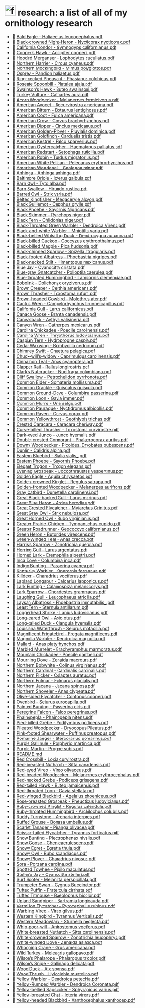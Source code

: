 # <img alt="future" src="https://ravibandaru-lab.github.io/drive/birds_research.png" height="34"> research: a list of all of my ornithology research
   - 📄 [ Bald Eagle \- Haliaeetus leucocephalus.pdf](%20Bald%20Eagle%20-%20Haliaeetus%20leucocephalus.pdf)
   - 📄 [ Black\-crowned Night\-Heron \- Nycticorax nycticorax.pdf](%20Black-crowned%20Night-Heron%20-%20Nycticorax%20nycticorax.pdf)
   - 📄 [ California Condor \- Gymnogyps californianus.pdf](%20California%20Condor%20-%20Gymnogyps%20californianus.pdf)
   - 📄 [ Cooper’s Hawk \- Accipiter cooperii.pdf](%20Cooper%E2%80%99s%20Hawk%20-%20Accipiter%20cooperii.pdf)
   - 📄 [ Hooded Merganser \- Lophodytes cucullatus.pdf](%20Hooded%20Merganser%20-%20Lophodytes%20cucullatus.pdf)
   - 📄 [ Northern Harrier \- Circus cyaneus.pdf](%20Northern%20Harrier%20-%20Circus%20cyaneus.pdf)
   - 📄 [ Northern Mockingbird \- Mimus polyglottos.pdf](%20Northern%20Mockingbird%20-%20Mimus#%20polyglottos.pdf)
   - 📄 [ Osprey \- Pandion haliaetus.pdf](%20Osprey%20-%20Pandion%20haliaetus.pdf)
   - 📄 [ Ring\-necked Pheasant \- Phasianus colchicus.pdf](%20Ring-necked%20Pheasant%20-%20Phasianus%20colchicus.pdf)
   - 📄 [ Roseate Spoonbill \- Platalea ajaja.pdf](%20Roseate%20Spoonbill%20-%20Platalea%20ajaja.pdf)
   - 📄 [ Swainson’s Hawk \- Buteo swainsoni.pdf](%20Swainson%E2%80%99s%20Hawk%20-%20Buteo%20swainsoni.pdf)
   - 📄 [ Turkey Vulture \- Cathartes aura.pdf](%20Turkey%20Vulture%20-%20Cathartes%20aura.pdf)
   - 📄 [Acorn Woodpecker \- Melanerpes formicivorus.pdf](Acorn%20Woodpecker%20-%20Melanerpes%20formicivorus.pdf)
   - 📄 [American Avocet \- Recurvirostra americana.pdf](American%20Avocet%20-%20Recurvirostra%20americana.pdf)
   - 📄 [American Bittern \- Botaurus lentiginosus.pdf](American%20Bittern%20-%20Botaurus%20lentiginosus.pdf)
   - 📄 [American Coot \- Fulica americana.pdf](American%20Coot%20-%20Fulica%20americana.pdf)
   - 📄 [American Crow \- Corvus brachyrhynchos.pdf](American%20Crow%20-%20Corvus%20brachyrhynchos.pdf)
   - 📄 [American Dipper \- Cinclus mexicanus.pdf](American%20Dipper%20-%20Cinclus%20mexicanus.pdf)
   - 📄 [American Golden\-Plover \- Pluvialis dominica.pdf](American%20Golden-Plover%20-%20Pluvialis%20dominica.pdf)
   - 📄 [American Goldfinch \- Carduelis tristis.pdf](American%20Goldfinch%20-%20Carduelis%20tristis.pdf)
   - 📄 [American Kestrel \- Falco sparverius.pdf](American%20Kestrel%20-%20Falco%20sparverius.pdf)
   - 📄 [American Oystercatcher \- Haematopus palliatus.pdf](American%20Oystercatcher%20-%20Haematopus%20palliatus.pdf)
   - 📄 [American Redstart \- Setophaga ruticilla.pdf](American%20Redstart%20-%20Setophaga%20ruticilla.pdf)
   - 📄 [American Robin \- Turdus migratorius.pdf](American%20Robin%20-%20Turdus%20migratorius.pdf)
   - 📄 [American White Pelican \- Pelecanus erythrorhynchos.pdf](American%20White%20Pelican%20-%20Pelecanus%20erythrorhynchos.pdf)
   - 📄 [American Woodcock \- Scolopax minor.pdf](American%20Woodcock%20-%20Scolopax%20minor.pdf)
   - 📄 [Anhinga \- Anhinga anhinga.pdf](Anhinga%20-%20Anhinga%20anhinga.pdf)
   - 📄 [Baltimore Oriole \- Icterus galbula.pdf](Baltimore%20Oriole%20-%20Icterus%20galbula.pdf)
   - 📄 [Barn Owl \- Tyto alba.pdf](Barn%20Owl%20-%20Tyto%20alba.pdf)
   - 📄 [Barn Swallow \- Hirundo rustica.pdf](Barn%20Swallow%20-%20Hirundo%20rustica.pdf)
   - 📄 [Barred Owl \- Strix varia.pdf](Barred%20Owl%20-%20Strix%20varia.pdf)
   - 📄 [Belted Kingfisher \- Megaceryle alcyon.pdf](Belted%20Kingfisher%20-%20Megaceryle%20alcyon.pdf)
   - 📄 [Black Guillemot \- Cepphus grylle.pdf](Black%20Guillemot%20-%20Cepphus%20grylle.pdf)
   - 📄 [Black Phoebe \- Sayornis Nigricans.pdf](Black%20Phoebe%20-%20Sayornis%20Nigricans.pdf)
   - 📄 [Black Skimmer \- Rynchops niger.pdf](Black%20Skimmer%20-%20Rynchops%20niger.pdf)
   - 📄 [Black Tern \- Chlidonias niger.pdf](Black%20Tern%20-%20Chlidonias%20niger.pdf)
   - 📄 [Black\-Throated Green Warbler \- Dendroica Virens.pdf](Black-Throated%20Green%20Warbler%20-%20Dendroica%20Virens.pdf)
   - 📄 [Black\-and\-white Warbler \- Mniotilta varia.pdf](Black-and-white%20Warbler%20-%20Mniotilta%20varia.pdf)
   - 📄 [Black\-bellied Whistling Duck \- Dendrocygna autumna.pdf](Black-bellied%20Whistling%20Duck%20-%20Dendrocygna%20autumna.pdf)
   - 📄 [Black\-billed Cuckoo \- Coccyzus erythropthalmus.pdf](Black-billed%20Cuckoo%20-%20Coccyzus%20erythropthalmus.pdf)
   - 📄 [Black\-billed Magpie \- Pica hudsonia.pdf](Black-billed%20Magpie%20-%20Pica%20hudsonia.pdf)
   - 📄 [Black\-chinned Sparrow \- Spizella atrogularis.pdf](Black-chinned%20Sparrow%20-%20Spizella%20atrogularis.pdf)
   - 📄 [Black\-footed Albatross \- Phoebastria nigripes.pdf](Black-footed%20Albatross%20-%20Phoebastria%20nigripes.pdf)
   - 📄 [Black\-necked Stilt \- Himantopus mexicanus.pdf](Black-necked%20Stilt%20-%20Himantopus%20mexicanus.pdf)
   - 📄 [Blue Jay \- Cyanocitta cristata.pdf](Blue%20Jay%20-%20Cyanocitta%20cristata.pdf)
   - 📄 [Blue\-gray Gnatcatcher \- Polioptila caerulea.pdf](Blue-gray%20Gnatcatcher%20-%20Polioptila%20caerulea.pdf)
   - 📄 [Blue\-throated Hummingbird \- Lampornis clemenciae.pdf](Blue-throated%20Hummingbird%20-%20Lampornis%20clemenciae.pdf)
   - 📄 [Bobolink \- Dolichonyx oryzivorus.pdf](Bobolink%20-%20Dolichonyx%20oryzivorus.pdf)
   - 📄 [Brown Creeper \- Certhia americana.pdf](Brown%20Creeper%20-%20Certhia%20americana.pdf)
   - 📄 [Brown Thrasher \- Toxostoma rufum.pdf](Brown%20Thrasher%20-%20Toxostoma%20rufum.pdf)
   - 📄 [Brown\-headed Cowbird \- Molothrus ater.pdf](Brown-headed%20Cowbird%20-%20Molothrus%20ater.pdf)
   - 📄 [Cactus Wren \- Campylorhynchus brunneicapillus.pdf](Cactus%20Wren%20-%20Campylorhynchus%20brunneicapillus.pdf)
   - 📄 [California Gull \- Larus californicus.pdf](California%20Gull%20-%20Larus%20californicus.pdf)
   - 📄 [Canada Goose \- Branta canadensis.pdf](Canada%20Goose%20-%20Branta%20canadensis.pdf)
   - 📄 [Canvasback \- Aythya valisineria.pdf](Canvasback%20-%20Aythya%20valisineria.pdf)
   - 📄 [Canyon Wren \- Catherpes mexicanus.pdf](Canyon%20Wren%20-%20Catherpes%20mexicanus.pdf)
   - 📄 [Carolina Chickadee \- Poecile carolinensis.pdf](Carolina%20Chickadee%20-%20Poecile%20carolinensis.pdf)
   - 📄 [Carolina Wren \- Thryothorus ludovicianus.pdf](Carolina%20Wren%20-%20Thryothorus%20ludovicianus.pdf)
   - 📄 [Caspian Tern \- Hydroprogne caspia.pdf](Caspian%20Tern%20-%20Hydroprogne%20caspia.pdf)
   - 📄 [Cedar Waxwing \- Bombycilla cedrorum.pdf](Cedar%20Waxwing%20-%20Bombycilla%20cedrorum.pdf)
   - 📄 [Chimney Swift \- Chaetura pelagica.pdf](Chimney%20Swift%20-%20Chaetura%20pelagica.pdf)
   - 📄 [Chuck\-will’s\-widow \- Caprimulgus carolinensis.pdf](Chuck-will%E2%80%99s-widow%20-%20Caprimulgus%20carolinensis.pdf)
   - 📄 [Cinnamon Teal \- Anas cyanoptera.pdf](Cinnamon%20Teal%20-%20Anas%20cyanoptera.pdf)
   - 📄 [Clapper Rail \- Rallus longirostris.pdf](Clapper%20Rail%20-%20Rallus%20longirostris.pdf)
   - 📄 [Clark’s Nutcracker \- Nucifraga columbiana.pdf](Clark%E2%80%99s%20Nutcracker%20-%20Nucifraga%20columbiana.pdf)
   - 📄 [Cliff Swallow \- Petrochelidon pyrrhonota.pdf](Cliff%20Swallow%20-%20Petrochelidon%20pyrrhonota.pdf)
   - 📄 [Common Eider \- Somateria mollissima.pdf](Common%20Eider%20-%20Somateria%20mollissima.pdf)
   - 📄 [Common Grackle \- Quiscalus quiscula.pdf](Common%20Grackle%20-%20Quiscalus%20quiscula.pdf)
   - 📄 [Common Ground\-Dove \- Columbina passerina.pdf](Common%20Ground-Dove%20-%20Columbina%20passerina.pdf)
   - 📄 [Common Loon \- Gavia immer.pdf](Common%20Loon%20-%20Gavia%20immer.pdf)
   - 📄 [Common Murre \- Uria aalge.pdf](Common%20Murre%20-%20Uria%20aalge.pdf)
   - 📄 [Common Pauraque \- Nyctidromus albicollis.pdf](Common%20Pauraque%20-%20Nyctidromus%20albicollis.pdf)
   - 📄 [Common Raven \- Corvus corax.pdf](Common%20Raven%20-%20Corvus%20corax.pdf)
   - 📄 [Common Yellowthroat \- Geothlypis trichas.pdf](Common%20Yellowthroat%20-%20Geothlypis%20trichas.pdf)
   - 📄 [Crested Caracara \- Caracara cheriway.pdf](Crested%20Caracara%20-%20Caracara%20cheriway.pdf)
   - 📄 [Curve\-billed Thrasher \- Toxostoma curvirostre.pdf](Curve-billed%20Thrasher%20-%20Toxostoma%20curvirostre.pdf)
   - 📄 [Dark\-eyed Junco \- Junco hyemalis.pdf](Dark-eyed%20Junco%20-%20Junco%20hyemalis.pdf)
   - 📄 [Double\-crested Cormorant \- Phalacrocorax auritus.pdf](Double-crested%20Cormorant%20-%20Phalacrocorax%20auritus.pdf)
   - 📄 [Downy Woodpecker \- Picoides\_Dryobates pubescens.pdf](Downy%20Woodpecker%20-%20Picoides_Dryobates%20pubescens.pdf)
   - 📄 [Dunlin \- Calidris alpina.pdf](Dunlin%20-%20Calidris%20alpina.pdf)
   - 📄 [Eastern Bluebird \- Sialia sialis\_.pdf](Eastern%20Bluebird%20-%20Sialia%20sialis_.pdf)
   - 📄 [Eastern Phoebe \- Sayornis Phoebe.pdf](Eastern%20Phoebe%20-%20Sayornis%20Phoebe.pdf)
   - 📄 [Elegant Trogon \- Trogon elegans.pdf](Elegant%20Trogon%20-%20Trogon%20elegans.pdf)
   - 📄 [Evening Grosbeak \- Coccothraustes vespertinus.pdf](Evening%20Grosbeak%20-%20Coccothraustes%20vespertinus.pdf)
   - 📄 [Golden Eagle \- Aquila chrysaetos.pdf](Golden%20Eagle%20-%20Aquila%20chrysaetos.pdf)
   - 📄 [Golden\-crowned Kinglet \- Regulus satrapa.pdf](Golden-crowned%20Kinglet%20-%20Regulus%20satrapa.pdf)
   - 📄 [Golden\-fronted Woodpecker \- Melanerpes aurifrons.pdf](Golden-fronted%20Woodpecker%20-%20Melanerpes%20aurifrons.pdf)
   - 📄 [Gray Catbird \- Dumetella carolinensi.pdf](Gray%20Catbird%20-%20Dumetella%20carolinensi.pdf)
   - 📄 [Great Black\-backed Gull \- Larus marinus.pdf](Great%20Black-backed%20Gull%20-%20Larus%20marinus.pdf)
   - 📄 [Great Blue Heron \- Ardea herodias.pdf](Great%20Blue%20Heron%20-%20Ardea%20herodias.pdf)
   - 📄 [Great Crested Flycatcher \- Myiarchus Crinitus.pdf](Great%20Crested%20Flycatcher%20-%20Myiarchus%20Crinitus.pdf)
   - 📄 [Great Gray Owl \- Strix nebulosa.pdf](Great%20Gray%20Owl%20-%20Strix%20nebulosa.pdf)
   - 📄 [Great Horned Owl \- Bubo virginianus.pdf](Great%20Horned%20Owl%20-%20Bubo%20virginianus.pdf)
   - 📄 [Greater Prairie\-Chicken \- Tympanuchus cupido.pdf](Greater%20Prairie-Chicken%20-%20Tympanuchus%20cupido.pdf)
   - 📄 [Greater Roadrunner \- Geococcyx californianus.pdf](Greater%20Roadrunner%20-%20Geococcyx%20californianus.pdf)
   - 📄 [Green Heron \- Butorides virescens.pdf](Green%20Heron%20-%20Butorides%20virescens.pdf)
   - 📄 [Green\-Winged Teal \- Anas crecca.pdf](Green-Winged%20Teal%20-%20Anas%20crecca.pdf)
   - 📄 [Harris’s Sparrow \- Zonotrichia querula.pdf](Harris%E2%80%99s%20Sparrow%20-%20Zonotrichia%20querula.pdf)
   - 📄 [Herring Gull \- Larus argentatus.pdf](Herring%20Gull%20-%20Larus%20argentatus.pdf)
   - 📄 [Horned Lark \- Eremophila alpestris.pdf](Horned%20Lark%20-%20Eremophila%20alpestris.pdf)
   - 📄 [Inca Dove \- Columbina inca.pdf](Inca%20Dove%20-%20Columbina%20inca.pdf)
   - 📄 [Indigo Bunting \- Passerina cyanea.pdf](Indigo%20Bunting%20-%20Passerina%20cyanea.pdf)
   - 📄 [Kentucky Warbler \- Oporornis formosus.pdf](Kentucky%20Warbler%20-%20Oporornis%20formosus.pdf)
   - 📄 [Killdeer \- Charadrius vociferus.pdf](Killdeer%20-%20Charadrius%20vociferus.pdf)
   - 📄 [Lapland Longspur \- Calcarius lapponicus.pdf](Lapland%20Longspur%20-%20Calcarius%20lapponicus.pdf)
   - 📄 [Lark Bunting \- Calamospiza melanocorys.pdf](Lark%20Bunting%20-%20Calamospiza%20melanocorys.pdf)
   - 📄 [Lark Sparrow \- Chondestes grammacus.pdf](Lark%20Sparrow%20-%20Chondestes%20grammacus.pdf)
   - 📄 [Laughing Gull \- Leucophaeus atricilla.pdf](Laughing%20Gull%20-%20Leucophaeus%20atricilla.pdf)
   - 📄 [Laysan Albatross \- Phoebastria immutabilis\_.pdf](Laysan%20Albatross%20-%20Phoebastria%20immutabilis_.pdf)
   - 📄 [Least Tern \- Sternula antillarum.pdf](Least%20Tern%20-%20Sternula%20antillarum.pdf)
   - 📄 [Loggerhead Shrike \- Lanius ludovicianus.pdf](Loggerhead%20Shrike%20-%20Lanius%20ludovicianus.pdf)
   - 📄 [Long\-eared Owl \- Asio otus.pdf](Long-eared%20Owl%20-%20Asio%20otus.pdf)
   - 📄 [Long\-tailed Duck \- Clangula hyemalis.pdf](Long-tailed%20Duck%20-%20Clangula%20hyemalis.pdf)
   - 📄 [Louisiana Waterthrush \- Seiurus motacilla.pdf](Louisiana%20Waterthrush%20-%20Seiurus%20motacilla.pdf)
   - 📄 [Magnificent Frigatebird \- Fregata magnificens.pdf](Magnificent%20Frigatebird%20-%20Fregata%20magnificens.pdf)
   - 📄 [Magnolia Warbler \- Dendroica magnolia.pdf](Magnolia%20Warbler%20-%20Dendroica%20magnolia.pdf)
   - 📄 [Mallard \- Anas platyrhynchos.pdf](Mallard%20-%20Anas%20platyrhynchos.pdf)
   - 📄 [Marbled Murrelet \- Brachyramphus marmoratus.pdf](Marbled%20Murrelet%20-%20Brachyramphus%20marmoratus.pdf)
   - 📄 [Mountain Chickadee \- Poecile gambeli.pdf](Mountain%20Chickadee%20-%20Poecile%20gambeli.pdf)
   - 📄 [Mourning Dove \- Zenaida macroura.pdf](Mourning%20Dove%20-%20Zenaida%20macroura.pdf)
   - 📄 [Northern Bobwhite \- Colinus virginianus.pdf](Northern%20Bobwhite%20-%20Colinus%20virginianus.pdf)
   - 📄 [Northern Cardinal \- Cardinalis cardinalis.pdf](Northern%20Cardinal%20-%20Cardinalis%20cardinalis.pdf)
   - 📄 [Northern Flicker \- Colaptes auratus.pdf](Northern%20Flicker%20-%20Colaptes%20auratus.pdf)
   - 📄 [Northern Fulmar \- Fulmarus glacialis.pdf](Northern%20Fulmar%20-%20Fulmarus%20glacialis.pdf)
   - 📄 [Northern Jacana \- Jacana spinosa.pdf](Northern%20Jacana%20-%20Jacana%20spinosa.pdf)
   - 📄 [Northern Shoveler \- Anas clypeata.pdf](Northern%20Shoveler%20-%20Anas%20clypeata.pdf)
   - 📄 [Olive\-sided Flycatcher \- Contopus cooperi.pdf](Olive-sided%20Flycatcher%20-%20Contopus%20cooperi.pdf)
   - 📄 [Ovenbird \- Seiurus aurocapilla.pdf](Ovenbird%20-%20Seiurus%20aurocapilla.pdf)
   - 📄 [Painted Bunting \- Passerina ciris.pdf](Painted%20Bunting%20-%20Passerina%20ciris.pdf)
   - 📄 [Peregrine Falcon \- Falco peregrinus.pdf](Peregrine%20Falcon%20-%20Falco%20peregrinus.pdf)
   - 📄 [Phainopepla \- Phainopepla nitens.pdf](Phainopepla%20-%20Phainopepla%20nitens.pdf)
   - 📄 [Pied\-billed Grebe \- Podilymbus podiceps.pdf](Pied-billed%20Grebe%20-%20Podilymbus%20podiceps.pdf)
   - 📄 [Pileated Woodpecker \- Dryocopus Pileatus.pdf](Pileated%20Woodpecker%20-%20Dryocopus%20Pileatus.pdf)
   - 📄 [Pink\-footed Shearwater \- Puffinus creatopus.pdf](Pink-footed%20Shearwater%20-%20Puffinus%20creatopus.pdf)
   - 📄 [Pomarine Jaeger \- Stercorarius pomarinus.pdf](Pomarine%20Jaeger%20-%20Stercorarius%20pomarinus.pdf)
   - 📄 [Purple Gallinule \- Porphyrio martinica.pdf](Purple%20Gallinule%20-%20Porphyrio%20martinica.pdf)
   - 📄 [Purple Martin \- Progne subis.pdf](Purple%20Martin%20-%20Progne%20subis.pdf)
   - 📄 [README.md](README.md)
   - 📄 [Red Crossbill \- Loxia curvirostra.pdf](Red%20Crossbill%20-%20Loxia%20curvirostra.pdf)
   - 📄 [Red\-breasted Nuthatch \- Sitta canadensis.pdf](Red-breasted%20Nuthatch%20-%20Sitta%20canadensis.pdf)
   - 📄 [Red\-eyed Vireo \- Vireo olivaceus.pdf](Red-eyed%20Vireo%20-%20Vireo%20olivaceus.pdf)
   - 📄 [Red\-headed Woodpecker \- Melanerpes erythrocephalus.pdf](Red-headed%20Woodpecker%20-%20Melanerpes%20erythrocephalus.pdf)
   - 📄 [Red\-necked Grebe \- Podiceps grisegena.pdf](Red-necked%20Grebe%20-%20Podiceps%20grisegena.pdf)
   - 📄 [Red\-tailed Hawk \- Buteo jamaicensis.pdf](Red-tailed%20Hawk%20-%20Buteo%20jamaicensis.pdf)
   - 📄 [Red\-throated Loon \- Gavia stellata.pdf](Red-throated%20Loon%20-%20Gavia%20stellata.pdf)
   - 📄 [Red\-winged Blackbird \- Agelaius phoeniceus.pdf](Red-winged%20Blackbird%20-%20Agelaius%20phoeniceus.pdf)
   - 📄 [Rose\-breasted Grosbeak \- Pheucticus ludovicianus.pdf](Rose-breasted%20Grosbeak%20-%20Pheucticus%20ludovicianus.pdf)
   - 📄 [Ruby\-crowned Kinglet \- Regulus calendula.pdf](Ruby-crowned%20Kinglet%20-%20Regulus%20calendula.pdf)
   - 📄 [Ruby\-throated Hummingbird \- Archilochus colubris.pdf](Ruby-throated%20Hummingbird%20-%20Archilochus%20colubris.pdf)
   - 📄 [Ruddy Turnstone \- Arenaria interpres.pdf](Ruddy%20Turnstone%20-%20Arenaria%20interpres.pdf)
   - 📄 [Ruffed Grouse \- Bonasa umbellus.pdf](Ruffed%20Grouse%20-%20Bonasa%20umbellus.pdf)
   - 📄 [Scarlet Tanager \- Piranga olivacea.pdf](Scarlet%20Tanager%20-%20Piranga%20olivacea.pdf)
   - 📄 [Scissor\-tailed Flycatcher \- Tyrannus forficatus.pdf](Scissor-tailed%20Flycatcher%20-%20Tyrannus%20forficatus.pdf)
   - 📄 [Snow Bunting \- Plectrophenax nivalis.pdf](Snow%20Bunting%20-%20Plectrophenax%20nivalis.pdf)
   - 📄 [Snow Goose \- Chen caerulescens.pdf](Snow%20Goose%20-%20Chen%20caerulescens.pdf)
   - 📄 [Snowy Egret \- Egretta thula.pdf](Snowy%20Egret%20-%20Egretta%20thula.pdf)
   - 📄 [Snowy Owl \- Bubo scandiacus.pdf](Snowy%20Owl%20-%20Bubo%20scandiacus.pdf)
   - 📄 [Snowy Plover \- Charadrius nivosus.pdf](Snowy%20Plover%20-%20Charadrius%20nivosus.pdf)
   - 📄 [Sora \- Porzana carolina.pdf](Sora%20-%20Porzana%20carolina.pdf)
   - 📄 [Spotted Towhee \- Pipilo maculatus.pdf](Spotted%20Towhee%20-%20Pipilo%20maculatus.pdf)
   - 📄 [Steller’s Jay \- Cyanocitta stelleri.pdf](Steller%E2%80%99s%20Jay%20-%20Cyanocitta%20stelleri.pdf)
   - 📄 [Surf Scoter \- Melanitta perspicillata.pdf](Surf%20Scoter%20-%20Melanitta%20perspicillata.pdf)
   - 📄 [Trumpeter Swan \- Cygnus Buccinator.pdf](Trumpeter%20Swan%20-%20Cygnus%20Buccinator.pdf)
   - 📄 [Tufted Puffin \- Fratercula cirrhata.pdf](Tufted%20Puffin%20-%20Fratercula%20cirrhata.pdf)
   - 📄 [Tufted Titmouse \- Baeolophus bicolor.pdf](Tufted%20Titmouse%20-%20Baeolophus%20bicolor.pdf)
   - 📄 [Upland Sandpiper \- Bartramia longicauda.pdf](Upland%20Sandpiper%20-%20Bartramia%20longicauda.pdf)
   - 📄 [Vermilion Flycatcher \- Pyrocephalus rubinus.pdf](Vermilion%20Flycatcher%20-%20Pyrocephalus%20rubinus.pdf)
   - 📄 [Warbling Vireo \- Vireo gilvus.pdf](Warbling%20Vireo%20-%20Vireo%20gilvus.pdf)
   - 📄 [Western Kingbird \- Tyrannus Verticalis.pdf](Western%20Kingbird%20-%20Tyrannus%20Verticalis.pdf)
   - 📄 [Western Meadowlark \- Sturnella neglecta.pdf](Western%20Meadowlark%20-%20Sturnella%20neglecta.pdf)
   - 📄 [Whip\-poor\-will \- Antrostomus vociferus.pdf](Whip-poor-will%20-%20Antrostomus%20vociferus.pdf)
   - 📄 [White\-breasted Nuthatch \- Sitta carolinensis.pdf](White-breasted%20Nuthatch%20-%20Sitta%20carolinensis.pdf)
   - 📄 [White\-crowned Sparrow \- Zonotrichia leucophrys.pdf](White-crowned%20Sparrow%20-%20Zonotrichia%20leucophrys.pdf)
   - 📄 [White\-winged Dove \- Zenaida asiatica.pdf](White-winged%20Dove%20-%20Zenaida%20asiatica.pdf)
   - 📄 [Whooping Crane \- Grus americana.pdf](Whooping%20Crane%20-%20Grus%20americana.pdf)
   - 📄 [Wild Turkey \- Meleagris gallopavo.pdf](Wild%20Turkey%20-%20Meleagris%20gallopavo.pdf)
   - 📄 [Wilson’s Phalarope \- Phalaropus tricolor.pdf](Wilson%E2%80%99s%20Phalarope%20-%20Phalaropus%20tricolor.pdf)
   - 📄 [Wilson’s Snipe \- Gallinago delicata.pdf](Wilson%E2%80%99s%20Snipe%20-%20Gallinago%20delicata.pdf)
   - 📄 [Wood Duck \- Aix sponsa.pdf](Wood%20Duck%20-%20Aix%20sponsa.pdf)
   - 📄 [Wood Thrush \- Hylocichla mustelina.pdf](Wood%20Thrush%20-%20Hylocichla%20mustelina.pdf)
   - 📄 [Yellow Warbler \- Dendroica petechia.pdf](Yellow%20Warbler%20-%20Dendroica%20petechia.pdf)
   - 📄 [Yellow\-Rumped Warbler \- Dendroica Coronata.pdf](Yellow-Rumped%20Warbler%20-%20Dendroica%20Coronata.pdf)
   - 📄 [Yellow\-bellied Sapsucker \- Sphyrapicus varius.pdf](Yellow-bellied%20Sapsucker%20-%20Sphyrapicus%20varius.pdf)
   - 📄 [Yellow\-breasted Chat \- Icteria virens.pdf](Yellow-breasted%20Chat%20-%20Icteria%20virens.pdf)
   - 📄 [Yellow\-headed Blackbird \- Xanthocephalus xanthocep.pdf](Yellow-headed%20Blackbird%20-%20Xanthocephalus%20xanthocep.pdf)

